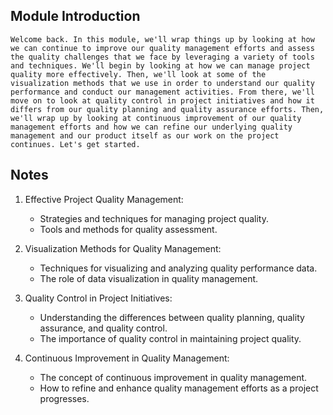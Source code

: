## Module Introduction
```
Welcome back. In this module, we'll wrap things up by looking at how we can continue to improve our quality management efforts and assess the quality challenges that we face by leveraging a variety of tools and techniques. We'll begin by looking at how we can manage project quality more effectively. Then, we'll look at some of the visualization methods that we use in order to understand our quality performance and conduct our management activities. From there, we'll move on to look at quality control in project initiatives and how it differs from our quality planning and quality assurance efforts. Then, we'll wrap up by looking at continuous improvement of our quality management efforts and how we can refine our underlying quality management and our product itself as our work on the project continues. Let's get started.
```

## Notes
1. Effective Project Quality Management:
   - Strategies and techniques for managing project quality.
   - Tools and methods for quality assessment.

2. Visualization Methods for Quality Management:
   - Techniques for visualizing and analyzing quality performance data.
   - The role of data visualization in quality management.

3. Quality Control in Project Initiatives:
   - Understanding the differences between quality planning, quality assurance, and quality control.
   - The importance of quality control in maintaining project quality.

4. Continuous Improvement in Quality Management:
   - The concept of continuous improvement in quality management.
   - How to refine and enhance quality management efforts as a project progresses.
